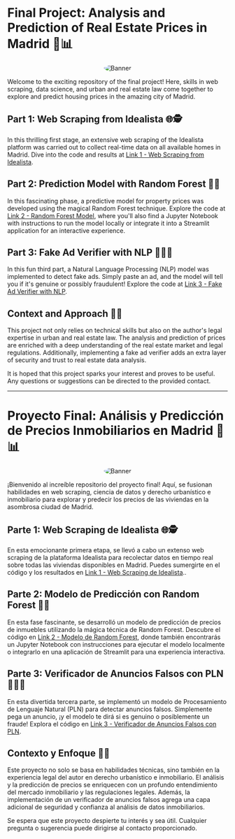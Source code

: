# Final Project: Analysis and Prediction of Real Estate Prices in Madrid 🏡📊
<p align="center">
  <img src="https://www.inglaterra.ws/wp-content/uploads/2021/10/Bandera-de-Reino-Unido.png" alt="Banner" style="border-radius: 90%;">
</p>
Welcome to the exciting repository of the final project! Here, skills in web scraping, data science, and urban and real estate law come together to explore and predict housing prices in the amazing city of Madrid.

## Part 1: Web Scraping from Idealista 🌐🕵️

In this thrilling first stage, an extensive web scraping of the Idealista platform was carried out to collect real-time data on all available homes in Madrid. Dive into the code and results at [Link 1 - Web Scraping from Idealista](https://github.com/MontielAguilar/Final-proyect-1-web-scraping).

## Part 2: Prediction Model with Random Forest 🌲🔮

In this fascinating phase, a predictive model for property prices was developed using the magical Random Forest technique. Explore the code at [Link 2 - Random Forest Model](link2), where you'll also find a Jupyter Notebook with instructions to run the model locally or integrate it into a Streamlit application for an interactive experience.

## Part 3: Fake Ad Verifier with NLP 🤖🕵️‍♂️

In this fun third part, a Natural Language Processing (NLP) model was implemented to detect fake ads. Simply paste an ad, and the model will tell you if it's genuine or possibly fraudulent! Explore the code at [Link 3 - Fake Ad Verifier with NLP](link3).

## Context and Approach 🧠💼

This project not only relies on technical skills but also on the author's legal expertise in urban and real estate law. The analysis and prediction of prices are enriched with a deep understanding of the real estate market and legal regulations. Additionally, implementing a fake ad verifier adds an extra layer of security and trust to real estate data analysis.

It is hoped that this project sparks your interest and proves to be useful. Any questions or suggestions can be directed to the provided contact.

--------------------------------------------------------------------------------------------------------------------------------------------------------------------------------------------------------------------------------------------------------------------


# Proyecto Final: Análisis y Predicción de Precios Inmobiliarios en Madrid 🏡📊
<p align="center">
  <img src="https://static.vecteezy.com/system/resources/previews/008/070/285/non_2x/spain-flag-icon-in-official-color-and-proportion-correctly-free-vector.jpg" alt="Banner" style="border-radius: 90%;">
</p>
¡Bienvenido al increíble repositorio del proyecto final! Aquí, se fusionan habilidades en web scraping, ciencia de datos y derecho urbanístico e inmobiliario para explorar y predecir los precios de las viviendas en la asombrosa ciudad de Madrid.

## Parte 1: Web Scraping de Idealista 🌐🕵️

En esta emocionante primera etapa, se llevó a cabo un extenso web scraping de la plataforma Idealista para recolectar datos en tiempo real sobre todas las viviendas disponibles en Madrid. Puedes sumergirte en el código y los resultados en [Link 1 - Web Scraping de Idealista](https://github.com/MontielAguilar/Final-proyect-1-web-scraping)..

## Parte 2: Modelo de Predicción con Random Forest 🌲🔮

En esta fase fascinante, se desarrolló un modelo de predicción de precios de inmuebles utilizando la mágica técnica de Random Forest. Descubre el código en [Link 2 - Modelo de Random Forest](link2), donde también encontrarás un Jupyter Notebook con instrucciones para ejecutar el modelo localmente o integrarlo en una aplicación de Streamlit para una experiencia interactiva.

## Parte 3: Verificador de Anuncios Falsos con PLN 🤖🕵️‍♂️

En esta divertida tercera parte, se implementó un modelo de Procesamiento de Lenguaje Natural (PLN) para detectar anuncios falsos. Simplemente pega un anuncio, ¡y el modelo te dirá si es genuino o posiblemente un fraude! Explora el código en [Link 3 - Verificador de Anuncios Falsos con PLN](link3).

## Contexto y Enfoque 🧠💼

Este proyecto no solo se basa en habilidades técnicas, sino también en la experiencia legal del autor en derecho urbanístico e inmobiliario. El análisis y la predicción de precios se enriquecen con un profundo entendimiento del mercado inmobiliario y las regulaciones legales. Además, la implementación de un verificador de anuncios falsos agrega una capa adicional de seguridad y confianza al análisis de datos inmobiliarios.

Se espera que este proyecto despierte tu interés y sea útil. Cualquier pregunta o sugerencia puede dirigirse al contacto proporcionado.

